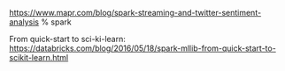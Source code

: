 https://www.mapr.com/blog/spark-streaming-and-twitter-sentiment-analysis
% spark

From quick-start to sci-ki-learn: https://databricks.com/blog/2016/05/18/spark-mllib-from-quick-start-to-scikit-learn.html
